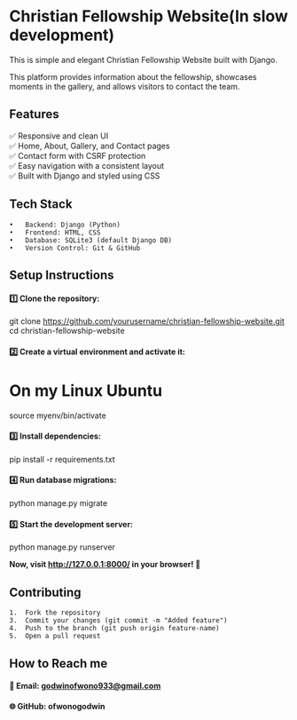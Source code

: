 
# Christian Fellowship Website(In slow development)

This is  simple and elegant Christian Fellowship Website built with Django. 

This platform provides information about the fellowship, showcases moments in the gallery, and allows visitors to contact the team.

## Features

✅ Responsive and clean UI<br>
✅ Home, About, Gallery, and Contact pages<br>
✅ Contact form with CSRF protection<br>
✅ Easy navigation with a consistent layout<br>
✅ Built with Django and styled using CSS<br>

## Tech Stack

	•	Backend: Django (Python)
	•	Frontend: HTML, CSS
	•	Database: SQLite3 (default Django DB)
	•	Version Control: Git & GitHub



## Setup Instructions

#### 1️⃣ Clone the repository:

git clone https://github.com/yourusername/christian-fellowship-website.git
cd christian-fellowship-website

#### 2️⃣ Create a virtual environment and activate it:

# On my Linux Ubuntu
source myenv/bin/activate

#### 3️⃣ Install dependencies:

pip install -r requirements.txt

#### 4️⃣ Run database migrations:

python manage.py migrate

#### 5️⃣ Start the development server:

python manage.py runserver

**Now, visit http://127.0.0.1:8000/ in your browser! 🎉**



## Contributing

	1.	Fork the repository
	3.	Commit your changes (git commit -m "Added feature")
	4.	Push to the branch (git push origin feature-name)
	5.	Open a pull request
## How to Reach me

#### 📧 Email: godwinofwono933@gmail.com
#### 🌐 GitHub: ofwonogodwin

